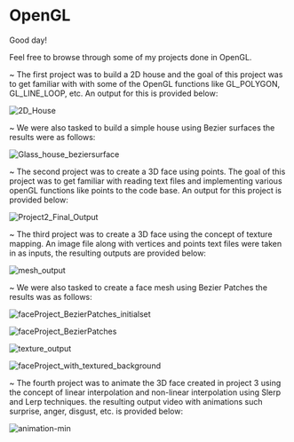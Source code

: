# OpenGL

Good day!

Feel free to browse through some of my projects done in OpenGL. 

~ The first project was to build a 2D house and the goal of this project was to get familiar with with some of the OpenGL functions like GL_POLYGON, GL_LINE_LOOP, etc. An output for this is provided below: 

![2D_House](https://user-images.githubusercontent.com/62857780/102258219-b035ae00-3edb-11eb-932c-dea86bf241c4.JPG)

~ We were also tasked to build a simple house using Bezier surfaces the results were as follows: 

![Glass_house_beziersurface](https://github.com/alis0712/OpenGL/assets/62857780/0c4f7d4b-c3ca-48de-b903-bb85da7b27a8)


~ The second project was to create a 3D face using points. The goal of this project was to get familiar with reading text files and implementing various openGL functions like points to the code base. An output for this project is provided below:

![Project2_Final_Output](https://user-images.githubusercontent.com/62857780/102260421-6b5f4680-3ede-11eb-8151-7d026ce102de.JPG)

~ The third project was to create a 3D face using the concept of texture mapping. An image file along with vertices and points text files were taken in as inputs, the resulting outputs are provided below: 

![mesh_output](https://user-images.githubusercontent.com/62857780/102261030-1cfe7780-3edf-11eb-83a2-37eba79e2a26.JPG)

~ We were also tasked to create a face mesh using Bezier Patches the results was as follows: 

![faceProject_BezierPatches_initialset](https://github.com/alis0712/OpenGL/assets/62857780/c0085740-5e93-4890-bffc-07292e275fd2)

![faceProject_BezierPatches](https://github.com/alis0712/OpenGL/assets/62857780/7d97e006-31ed-41e1-aec4-7b64904d1310)

![texture_output](https://user-images.githubusercontent.com/62857780/102261014-16700000-3edf-11eb-8b61-2577570e79bb.JPG)

![faceProject_with_textured_background](https://github.com/alis0712/OpenGL/assets/62857780/3eac0f64-959f-4870-ad25-3ec566f7e144)


~ The fourth project was to animate the 3D face created in project 3 using the concept of linear interpolation and non-linear interpolation using Slerp and Lerp techniques. the resulting output video with animations such surprise, anger, disgust, etc. is provided below: 

![animation-min](https://user-images.githubusercontent.com/62857780/102261886-4ff53b00-3ee0-11eb-91a2-f1237855e526.gif)
